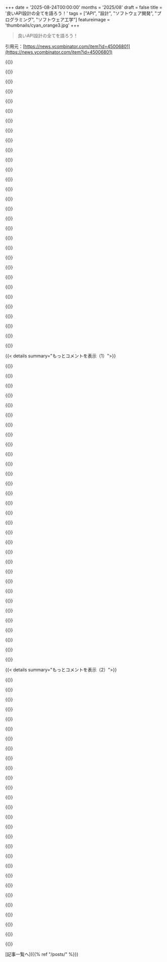 +++
date = '2025-08-24T00:00:00'
months = '2025/08'
draft = false
title = '良いAPI設計の全てを語ろう！'
tags = ["API", "設計", "ソフトウェア開発", "プログラミング", "ソフトウェア工学"]
featureimage = 'thumbnails/cyan_orange3.jpg'
+++

> 良いAPI設計の全てを語ろう！

引用元：[https://news.ycombinator.com/item?id=45006801](https://news.ycombinator.com/item?id=45006801)




{{<matomeQuote body="「ユーザー空間を壊すな」って原則は良いけど、カーネル API は警告なしで壊すって、その裏側も忘れないでね。API を壊すなってより、安定な部分をちゃんと宣言して、そこを壊さないってのが大事なんだよ。" userName="dwattttt" createdAt="2025/08/24 22:53:30" color="#ff5c5c">}}




{{<matomeQuote body="カーネルがユーザー空間を壊さなくても、GNU libc はいつも壊しちゃうから、Linux のユーザー空間は結局壊れるの。新しい libc でビルドしたプログラムは古い libc では動かないし。Windows が再配布可能パッケージでこの問題を数十年前に解決したのは、ちょっと皮肉だよね。" userName="delta_p_delta_x" createdAt="2025/08/24 23:37:33" color="#38d3d3">}}




{{<matomeQuote body="GNU libc の後方互換性は結構良いよ。もし幅広いバージョンで動かしたいなら、頑張って古い libc にリンクするといい。でも GUI ライブラリとかはもっと厄介で、互換性が壊れやすいし、古いバージョンはディストリビューションからなくなるし、全部アプリに同梱してもプロトコルの問題が出たりするんだよね。" userName="rcxdude" createdAt="2025/08/25 02:13:46" color="">}}




{{<matomeQuote body="君は全然違う二つのことを言ってるよ。必要なライブラリバージョン1.9のプログラムが1.0で動かないのは当たり前。glibc は2000年の2.2以降、バイナリ互換性がすごく良いんだ。Linux の「ユーザーランドを壊さない」ほどじゃないけど、かなり近いよ。でも実は Linux も過去にはその約束を破ってる。2.4から2.6への移行とかはひどかったね。古い静的リンクのバイナリは、ファイルシステムの変化で動かなくなることもあるよ。" userName="o11c" createdAt="2025/08/25 04:22:17" color="#ff5733">}}




{{<matomeQuote body="glibc の API/ABI の変更履歴は、このサイトで確認できるよ。2023年以降は更新されてないけど、各バージョンでどのシンボルが削除されたかの傾向はわかるはずさ。<br>URL: https://abi-laboratory.pro/?view=timeline&l=glibc" userName="throwaway2046" createdAt="2025/08/25 07:28:32" color="#785bff">}}




{{<matomeQuote body="ウェブサイトが glibc 2.34 で24個のシンボルが削除されたって言ってるけど、チェンジログ見たら、ほとんどは後方互換性のためにシンボルが残ってるか、デバッグツール関連で、リンクの問題は起こさないみたいだよ。案外、大したことないように思えるな。" userName="ben-schaaf" createdAt="2025/08/25 08:01:39" color="#ff5733">}}




{{<matomeQuote body="僕が知ってる中で一番ひどい削除は `crypt` だね。でもそれも、再リンクできないなら適切な `LD_PRELOAD` を追加するだけで対処できるんだ。" userName="o11c" createdAt="2025/08/25 17:24:42" color="">}}




{{<matomeQuote body="「glibc のバイナリ互換性は2000年の2.2以降、すごく良い」って話だけど、最近、実行可能なスタックを宣言したライブラリのロードを壊しちゃったんだ。たとえ使ってなくてもね。しかも、この後方互換性の問題を直す計画もないみたいだよ。" userName="account42" createdAt="2025/08/26 13:45:32" color="#ff5733">}}




{{<matomeQuote body="その一方で、静的リンクされた実行ファイルは、すごく安定してるんだ。その選択肢があるのは良いことだね。" userName="Retr0id" createdAt="2025/08/25 00:39:15" color="">}}




{{<matomeQuote body="俺の理解だと、`GNU`の`libc.a`をソースコード非公開で静的リンクするのは`LGPL`違反らしい。これって、`Linux`上でプロプライエタリソフトウェアを動かしてる会社の95%くらいがやばいんじゃないかな。<br>`musl libc`はもっと許諾型のライセンスだけど、`GNU libc`より性能が悪いって聞くね。`LLVM libc[1]`に期待したいな。そしたらコンパイラドライバーから`C/C++`標準ライブラリまで、ツールチェイン全部が`Clang/LLVM`になるし、ユーザーコードから`libc`実装まで丸ごと最適化して、デッドコードも消して、バイナリサイズも小さくできたら最高だろ！<br>`[1]: https://libc.llvm.org/`" userName="delta_p_delta_x" createdAt="2025/08/25 00:44:24" color="#45d325">}}




{{<matomeQuote body="俺が知る限り、`LGPL`の下で`glibc`を静的リンクするのは技術的には合法だよ。ただし、アプリのオブジェクトコードのコピーと、ユーザーが別の`glibc`と再リンクする方法の説明を含める必要がある。`.o`ファイルのソースは必要ない。でも、実際にこれをやってる人は見たことないな。" userName="teraflop" createdAt="2025/08/25 01:08:11" color="#ff5c5c">}}




{{<matomeQuote body="静的リンクするなら、やっぱり`Musl`の方が良い選択肢だと思うよ。`GNU libc`はいくつかの重要な機能で動的リンクに依存してるからね。" userName="rcxdude" createdAt="2025/08/25 02:12:10" color="#ff33a1">}}




{{<matomeQuote body="`Windows`の再頒布可能ファイルって、ユーザーとしてはマジでウザいんだよね。昔アプリを使うたびに`Microsoft`の公式ページでダウンロードしろって言われて、正しいボタンを見つけるのが大変だったのを覚えてるよ。ユーザーに負担を押し付けてるみたいで最悪だった。" userName="resonious" createdAt="2025/08/25 02:12:16" color="">}}




{{<matomeQuote body="多くのインストーラーはちゃんとやってくれるから、ユーザーが自分でやる必要はないんだよ。" userName="IcyWindows" createdAt="2025/08/25 04:08:37" color="">}}




{{<matomeQuote body="`GNU LibC`はどのみち静的リンクするのがすごく難しいんだ（`getaddrinfo`とかね）。ほとんどの人は`musl`を使ってるけど、中には`uclibc`を使う人もいるよ。`Musl`は一部で性能的な欠点があるとしても、実際にはかなり良い選択肢だね。" userName="dijit" createdAt="2025/08/25 05:52:41" color="#ff33a1">}}




{{<matomeQuote body="アプリケーションと一緒に、特定の`libc.so`を配布するっていう手もあるよ（実質同じことだけど）。`GNU maximalists`以外で、これでアプリが`(L)GPL`に感染するなんて思ってる奴はいないんじゃないかな。" userName="loeg" createdAt="2025/08/25 01:22:33" color="#ff5c5c">}}




{{<matomeQuote body="`ld.so`も一緒に配布しないとダメだよ。そうしないと`ld`と`libc`の非互換性の問題にぶつかるからね。" userName="Retr0id" createdAt="2025/08/25 07:02:34" color="#785bff">}}




{{<matomeQuote body="…それに`ld.so`は特定の絶対パスにないとダメなんだ。だからアプリと一緒に配布するだけじゃなくて、ちゃんとしたコンテナを使わないといけないよ。" userName="account42" createdAt="2025/08/26 13:52:23" color="#ff5c5c">}}




{{<matomeQuote body="LGPLライブラリをアプリのソースコードなしで配布するのがダメって思ってるやつは、LGPLを全く分かってないんだよ。そういう人に限って、”GNU maximalist”とかいうおかしな言葉を使うんだから。" userName="cxr" createdAt="2025/08/25 13:55:11" color="#45d325">}}




{{<matomeQuote body="あ、前のコメント、俺の言葉選びが悪かったわ。LGPLライブラリをアプリのソースコードなしで配布するのが「禁止」って思ってるやつは、LGPLを全く分かってないって言いたかったんだよ。" userName="cxr" createdAt="2025/08/25 17:04:14" color="#ff33a1">}}




{{<matomeQuote body="Linuxには安定した公開ドライバAPIがないって有名だよね。GoogleのFuschiaもそれが動機だったはず。Linuxはユーザースペースとハードウェアの両方で意見が偏ってる、でも真逆のやり方でさ。" userName="chubot" createdAt="2025/08/24 23:04:59" color="">}}




{{<matomeQuote body="これは単なる意見の押し付けじゃないんだ。カーネルがモジュールをgitツリーに入れない人たちへの梃子なんだよ。彼らは置き去りにされて、常に動くターゲットを追いかけるためにメンテナーにお金を払う羽目になる。解決策はコードを貢献することだよ。" userName="matheusmoreira" createdAt="2025/08/25 17:45:26" color="#ff33a1">}}




{{<matomeQuote body="ソフトウェアエンジニアリングでは「インターフェース、実装ではない」って昔から言われてる（Uncle Bobが教えてた）。これは「ユーザースペースを壊さない」の一般化で、実装に依存せずインターフェースを宣言すること。C++ではインターフェースを型として使う。LinuxはCコードベースだけど、構造体へのポインタを渡してカーネルが自由に使う。これが彼らの”オブジェクト指向プログラミング”だよ。" userName="hackrmn" createdAt="2025/08/26 08:37:35" color="#ff5c5c">}}




{{<matomeQuote body="これを聞くとEvanが言ってたのを思い出すな。2から3への移行パスは提供したんだけど、内部変更が多すぎてたくさんのプラグインが壊れちゃったって話。" userName="brainzap" createdAt="2025/08/25 12:19:41" color="">}}




{{<matomeQuote body="作者はバージョンベースAPIをあまり好きじゃないみたいだけど、俺はアプリの最初から組み込むことを常に推奨するね。未来は予測できないし、いつか自分じゃコントロールできない誰かに破壊的変更を強いられることになるからな。" userName="pixl97" createdAt="2025/08/24 21:54:48" color="#ff5c5c">}}




{{<matomeQuote body="もし将来、破壊的変更を強いられるなら、関数に違う名前を使えばいいんじゃない？" userName="claw-el" createdAt="2025/08/24 22:36:07" color="">}}




{{<matomeQuote body="REST APIなら、バージョンベースAPIを最初から組み込む必要は別にないよ。`application/vnd.foobar`ってクライアントがリクエストしても、後から`application/vnd.foo.bar;version=2`を計画なしで追加できるからね。" userName="JimDabell" createdAt="2025/08/25 05:58:01" color="#ff33a1">}}




{{<matomeQuote body="バージョニングを後から追加することに何の害もないと思うな。例えばAPIが`/api/posts`なら、次のバージョンはシンプルに`/api/v2/posts`にすればいいだけだ。" userName="andix" createdAt="2025/08/24 23:31:27" color="#ff5c5c">}}




{{<matomeQuote body="Discoverability。<br>`/v1/downloadFile`や`/v2/downloadFile`みたいにバージョンを付けた方が、`/v3`がないかチェックするのも楽だよね。<br>`/api/downloadFile`、`/api/downloadFileOver2gb`、`/api/downloadSignedFile`みたいにすると大変だよ。" userName="pixl97" createdAt="2025/08/25 00:55:18" color="#ff33a1">}}




{{<matomeQuote body="これは下流の問題だよ。インテグレーターがv1にバージョン番号を入れるのを強制されてなかったから、v2を使うときの改修コストが、最初からバージョン番号があればかからなかった分だけ高くなるんだ。" userName="choult" createdAt="2025/08/25 00:07:37" color="">}}




{{< details summary="もっとコメントを表示（1）">}}

{{<matomeQuote body="ほとんどのREST APIは、それ（バージョニング）をサポートしてないよ。だから、すでにリクエストタイプが指定されてるAPIなら、バージョニングなんて必要ないんじゃないかな。" userName="lazyasciiart" createdAt="2025/08/25 09:04:45" color="">}}




{{<matomeQuote body="俺も筆者の意見に賛成。v1って付けてもめったに役に立たないよ。<br>APIが成長したら、まず互換性を壊さずに既存エンドポイントを拡張する。<br>後方互換性のない変更が必要になったら、エンドポイント名も再検討して、新しい名前のエンドポイントを作る方が多いんだ（v2とはしない）。<br>API全体を再設計するなら、サービス/API全体を非推奨にして、新しいサービスに置き換える方が多い。<br>だから、`/v2`が付くエンドポイントなんて本当に稀。業界25年だけど、`/v1`と`/v2`があったサービスは一度しか見たことないな。" userName="paulhodge" createdAt="2025/08/25 00:47:04" color="#ff5c5c">}}




{{<matomeQuote body="これだよ、これ！ファイル内で`/v1/`ってgrepすれば、すべてのAPIエンドポイントを確認できるし、見落としがないか確かめるのもずっと簡単になるんだ。" userName="pixl97" createdAt="2025/08/25 00:51:23" color="#ff5c5c">}}




{{<matomeQuote body="サービスで`/v2`が登場するのって、今まで2回しか見たことないな。<br>大抵は`/v1`の全てを破綻宣告して、皆を強制的に`/v2`に移行させるためだね（それが可能ならだけど）。" userName="echelon" createdAt="2025/08/25 02:04:40" color="#785bff">}}




{{<matomeQuote body="OpenAPIジェネレーターみたいなものを使ってて、v2で違うDTOを使いたいなら、あんたの提案したやり方じゃ無理だよ。" userName="946789987649" createdAt="2025/08/25 07:01:12" color="">}}




{{<matomeQuote body="API設計の議論で何を言いたいのかよく分かんないな。<br>APIを設計する人が、何をサポートするかを決めるんだよ。" userName="JimDabell" createdAt="2025/08/25 10:14:35" color="">}}




{{<matomeQuote body="問題はパラメーター（やヘッダー）で、同じAPIスキーマに縛られちゃうことだよね（名前変更とかできない）。<br>でも、バージョンのおかげで、うちの仕事では`/v1/oauthApple`とか`/v1/oauthGoogle`みたいな古いAPIを`/v2/login/oauth/apple`や`/v2/login/oauth/google`にリネームできたんだ。見た目もずっと良くなったよ。" userName="spixy" createdAt="2025/08/25 20:54:59" color="#ff5c5c">}}




{{<matomeQuote body="それって、アプリケーションの最初から（バージョンを）組み込むってことだよね。でも、君はそんなの必要ないって言ってたじゃん。" userName="lazyasciiart" createdAt="2025/08/26 17:41:03" color="">}}




{{<matomeQuote body="筆者は最初から/v1を入れないって言ってるんじゃなくて、/v2を避けるべきってことだよ。だって、/v2が出るとバグ修正も2倍になるし、コードがスパゲッティみたいになるじゃん？それは/v1が未来を見越して設計されてなかったってことだね。" userName="gitremote" createdAt="2025/08/25 01:42:02" color="#785bff">}}




{{<matomeQuote body="OpenAPIを長年使ってるけど、ヘッダーやメディアタイプでバージョン管理しても、Java、Typescript、Goでコード生成は全然問題ないよ。" userName="jamietanna" createdAt="2025/08/26 09:40:02" color="">}}




{{<matomeQuote body="バージョン管理されたAPIってのは、特定のバージョンではやり方が一つしかないようにできるから、もうサポートされてない古いやり方を捨てられるってことだよ。昔のシステムを壊さずに、不要になったものをきれいサッパリできるわけだね。" userName="soulofmischief" createdAt="2025/08/24 22:55:43" color="#785bff">}}




{{<matomeQuote body="OpenAPIなら、複数のメディアタイプを指定できるよ。" userName="JimDabell" createdAt="2025/08/25 08:53:10" color="">}}




{{<matomeQuote body="もしv1を長くメンテしたいなら、v2の上で軽いshimとして作り直せばいいんじゃない？" userName="account42" createdAt="2025/08/26 13:56:09" color="">}}




{{<matomeQuote body="互換性のないAPIに変更するなら、どうせ手直しは必要になるよ。APIを使う側ってのは、普通、複数のバージョンを同時にサポートしたりしないからね。" userName="andix" createdAt="2025/08/25 13:08:03" color="">}}




{{<matomeQuote body="^/api(/(?!v[0-9]).)?$がv1で、^/api/v2(/.)?$がv2ってことだね。これって実際は問題ないんだよ。ただ、思い通りに綺麗じゃないから、ちょっと気持ち悪いってだけじゃないかな。" userName="andix" createdAt="2025/08/25 13:10:00" color="">}}




{{<matomeQuote body="「パラメータやヘッダーだとAPIスキーマを変えられない」って主張、意味不明だな。バージョン作る意味ってスキーマ変えることでしょ？URL構造のこと？<br>ヘッダーを使う利点は同じURLを使えることだよ。REST APIでURLは主キーだから、/v1/foo/1と/v2/foo/1は別のリソースになる。でもapplication/vnd.foo;version=1とversion=2で/foo/1なら同じリソースで相互運用できるんだ。<br>URL構造を変えたいなら、バージョンなしでも変えられるよ。" userName="JimDabell" createdAt="2025/08/26 00:19:15" color="#ff33a1">}}




{{<matomeQuote body="賛成できないな。バージョン管理を最初から導入しちゃうと、使われる可能性が高くなるけど、それって良くないことだと思うよ。" userName="pbreit" createdAt="2025/08/25 02:26:43" color="">}}




{{<matomeQuote body="著者はバージョン管理を推奨してるんだけど、「APIを責任を持って変更する方法」としてだよ。でも、新しいバージョンに切り替えるのは最終手段にすべきだって言ってるんだよね。" userName="grodriguez100" createdAt="2025/08/25 05:26:47" color="">}}




{{<matomeQuote body="著者は「v1」を追加するなって言ってないよ。バージョン管理はAPIを責任を持って変える方法だって言ってるけど、最終手段としてだけやるべきだってさ。<br>だから「v1」を追加して、いざって時にv2に上げられるようにしておくけど、できる限りv2に上げるのを避けるように努力するってことだね。" userName="grodriguez100" createdAt="2025/08/25 05:24:45" color="#ff5c5c">}}




{{<matomeQuote body="実は、「Version: 2」みたいなカスタムHeaderをリクエストやレスポンスで使うこともできるんだよね。" userName="9dev" createdAt="2025/08/25 20:07:45" color="#ff33a1">}}




{{<matomeQuote body="Win32 APIにあるたくさんの「Ex」付き関数が良い例だね！まさにそれだよ！" userName="Bjartr" createdAt="2025/08/24 23:14:51" color="">}}




{{<matomeQuote body="/api/postsFinalFinalV2Copy1-2025(1)ExtraFixed<br>みたいなパスになっちゃうのは避けたいよね。" userName="jahewson" createdAt="2025/08/25 00:13:39" color="">}}




{{<matomeQuote body="＞結局、エンドポイントの名前に「/v2」が入ることはめったにない<br>これって本当に？一番使われてるHTTP API 100個調べてみたらどうなるか興味あるな。Dropbox APIは「v2」使ってるよ（URLでは「/2/」だけどね）。<br>v1からv2への移行ガイドも面白いね: https://www.dropbox.com/developers/reference/migration-guide<br>彼らがStoneっていう仕様言語を開発してるよ: https://github.com/dropbox/stone" userName="ks2048" createdAt="2025/08/25 01:09:22" color="#45d325">}}




{{<matomeQuote body="grepで`/*`を検索して、`/v2`を無視すればいいってこと？" userName="cmcconomy" createdAt="2025/08/25 04:53:46" color="">}}




{{<matomeQuote body="カーソルベースのページネーションには他にも便利な特徴があるよ。ユーザーがページを読み込んだ後で次のボタンを押した時、アイテムが追加されていても、インデックスベースだと前のページで見たアイテムが重複して表示されちゃうけど、カーソルベースなら見たことない新しいアイテムのリストが表示されるんだ。無限スクロールに便利だね。デメリットは、ページNにジャンプするボタンを作るのが難しいことかな。" userName="swagasaurus-rex" createdAt="2025/08/25 00:46:10" color="#ff5733">}}




{{<matomeQuote body="カーソルは不透明にするべきだよ。データベースのサイズがバレないようにね。それに、不透明なカーソルには検索パラメータとか、ウォームキャッシュやルーティングのトポロジーなんかの追加の状態をエンコードすることもできるんだ。" userName="echelon" createdAt="2025/08/25 02:02:59" color="#45d325">}}




{{<matomeQuote body="全く同感！この件に関する最高の記事はこれだよ: https://use-the-index-luke.com/sql/partial-results/fetch-nex..." userName="rockwotj" createdAt="2025/08/25 02:34:50" color="#ff33a1">}}




{{<matomeQuote body="冪等性キーをRedisに保存するのは、全ての障害ケースで冪等性を保証できるとは思えないな。キーの保存と操作ペイロードは、アトミックにコミット（失敗したらロールバック）されるべきだよ。結局、冪等性キーってのは実行される操作（リクエスト）のIDそのものじゃないか？" userName="achernik" createdAt="2025/08/25 01:16:32" color="#ff5733">}}




{{<matomeQuote body="アルゴリズムは、APIから200が返るか、ページがリフレッシュされるか、別のページに変わるたびにキーが変更されるってことだよ。" userName="spixy" createdAt="2025/08/25 21:08:06" color="">}}




{{<matomeQuote body="頼むから冪等性のために別のコンポーネントを追加するのはやめとけ。変な抽象化漏れとか、デリバリー保証を理解してないと壊れるぞ。ユーザーが既存データと一緒に進捗を追えるようなラベルやメタデータを書き込み時にサポートする方がずっと良いね。" userName="rockwotj" createdAt="2025/08/25 02:40:23" color="#ff33a1">}}

{{</details>}}




{{< details summary="もっとコメントを表示（2）">}}

{{<matomeQuote body="APIバージョニング、特にURLに入れるやつは、結局v1で止まっちゃうことが多いね。v2は珍しくて、v3はなぜか多い。クライアント側でURLを更新するのが面倒だからハードコードされがちだし、結局バージョンなんかめったに変わらないから使われないツールだよ。だから安全にスキップしても問題ないし、もし必要になったらv2のURLスペースを追加すれば良い。うちはAPIバージョンをクライアントヘッダーで管理して、古いバージョンは409で弾いてるよ。これならウェブアプリでは全く問題ないね。" userName="jillesvangurp" createdAt="2025/08/25 06:22:22" color="#ff5733">}}




{{<matomeQuote body="Discord API[0]は今、バージョン6がデフォルトだけど、バージョン10ももう使えるみたいだよ。<br>https://discord.com/developers/docs/reference" userName="shrx" createdAt="2025/08/25 06:34:33" color="">}}




{{<matomeQuote body="例外もあるけど、Quickbooksはマイナーバージョン75までいってるらしいね。" userName="TrueSlacker0" createdAt="2025/08/29 12:40:09" color="">}}




{{<matomeQuote body="バージョンなしのエンドポイントをv1のエンドポイントにフォールバックさせれば（例：/auth/loginと/v1/auth/loginを同じにする）、バージョニングもできるし、URLもシンプルにできるぞ。" userName="spixy" createdAt="2025/08/25 21:14:41" color="#ff5c5c">}}




{{<matomeQuote body="ページネーションで、たった640Bとかのちっちゃいデータしか返さないのやめてくれ！AzureのBlobストレージなんて0Bのレスポンスもあったぞ。設計するときは、レコードの大きさを考えて、妥当な数のアイテムを1ページで返すようにしてくれ。あと、「30個のAPIエンドポイントがあるから、新しいバージョンごとに30個増える」って言うけど、変更する部分だけバージョンアップすれば良いんだよ。" userName="deathanatos" createdAt="2025/08/25 07:30:19" color="#45d325">}}




{{<matomeQuote body="ページサイズは、最初に考えてるよりも大きくすべきだね。ページネーションされてるエンドポイントは結局全部データを取得することが多いから、複数のリクエストによるオーバーヘッドは避けたい。ただ、最初にページネーションを実装しないと、後でデータ量が増えたときに破壊的変更になっちゃう。だから、大きいページサイズとページネーションを組み合わせるのが良いバランスだよ。" userName="mulholio" createdAt="2025/08/29 08:03:48" color="#45d325">}}




{{<matomeQuote body="うん、ページネーションは良いオプションだし、デフォルトでも良いと思う。でも、それしか選択肢がないようにしないで、開発者がリクエスト数とペイロードサイズのトレードオフを選べるようにしてほしいね。" userName="atoav" createdAt="2025/08/25 07:37:19" color="#ff5c5c">}}




{{<matomeQuote body="あのさ、ページネーションしか提供しないのって、バックエンドの都合があるの？全部のリソースをX回呼び出して取得するより、バックエンドの作業が少ないとか？" userName="rirze" createdAt="2025/08/25 15:55:05" color="">}}




{{<matomeQuote body="組み込み系の経験から言うと、メモリやレイテンシの制約が厳しいならページングは役に立つけど、ほとんどのAPIはそうじゃないでしょ。もちろん最大サイズは必要だけど、1200行のテキストを100行ずつしか返さず、オフにするオプションもないAPIには困るよね。" userName="atoav" createdAt="2025/08/25 17:14:08" color="#ff5733">}}




{{<matomeQuote body="唯一同意できないのは、内部ユーザーもただのユーザーだってこと。技術的かもしれないけど、彼らも忙しいんだよ。自分のAPIを他の人に公開する前に、時間をかけて自分たちで使ってみるべきだね。一度公開しちゃったら、『ユーザー空間を壊さない』っていう契約を尊重しなきゃいけないんだから。" userName="runroader" createdAt="2025/08/24 22:41:23" color="#ff5733">}}




{{<matomeQuote body="バージョン管理はまだこの問題を解決するのに役立つと思うよ。内部ユーザーに対しては、負担をかけないように色々できることがたくさんある。一番役立つのは、仕様について協力し合って、作業中のコピーを関係者に利用可能にすることだね。" userName="devmor" createdAt="2025/08/24 22:47:29" color="">}}




{{<matomeQuote body="内部ユーザーには、連絡して移行を促す手段があるから、APIのバージョンを廃止できるんだ。だからAPIバージョン管理は魅力的な解決策になるよ。僕もAPIバージョン管理に参加したし、それを便利だから使ってる組織も見てきたね。" userName="Supermancho" createdAt="2025/08/25 01:57:01" color="#38d3d3">}}




{{<matomeQuote body="大きな違いは、内部ユーザーには『アップデートしろ、さもないと』って言えることだよ。タダじゃないし、ちゃんとしたビジネス上の理由が必要だけど、内部組織があるから短期間でそれができるんだ。エンドユーザーや顧客には同じようにはできないよね、だって彼らは組織の一部じゃないんだから。" userName="scott_w" createdAt="2025/08/25 18:04:26" color="">}}




{{<matomeQuote body="APIバージョン管理については少し違う意見もあるけど、議論はわかるな。べき等性については絶対に必須じゃないって意見には異論があるね。それは選択肢じゃなくて必須だよ。各リクエストにべき等性トークンを必須にする必要はないけど、指定できるオプションは必要だ。Stripe APIのクライアントが良い例で、自動でべき等性トークンを生成してくれるんだ。<br>このリストに足りないけど、いくつか大事だったこと：<br>1. Deadlines。リクエストが無意味になる期限を指定できるべき。APIの実装はその期限を使って保留中の操作をキャンセルできる。<br>2. 関連するけど、Backpressureと依存サービス。APIは自身の依存サービスを無駄なリトライで過負荷にしないように設計されるべき。いくつかのリトライは有用だけど、一般的にAPIはエラー状態を呼び出し元に素早く伝えるべきだね。<br>3. Static stability。APIの背後にあるシステムはStatic stabilityするように設計されるべき。そうすれば、変更操作が失敗しても何らかの機能は維持される。" userName="cyberax" createdAt="2025/08/24 22:48:49" color="#38d3d3">}}




{{<matomeQuote body="確かにね。DELETE comments/32を3回連続で送った場合、3つのコメントが削除されるわけじゃない。最初の成功したリクエストでID 32のコメントが削除されて、残りのリクエストはもう削除されてて見つからないから404を返すって言うけど、そうとは限らないんだ。<br>多くの実装では、要素がそこに存在したかどうかに関わらず、DELETEが成功（つまり要素がなくなった）した場合、HTTP 204を返すんだよ。個人的には、404よりずっと理にかなってると思うけどな。" userName="weinzierl" createdAt="2025/08/25 09:14:10" color="#ff5733">}}




{{<matomeQuote body="本当にそう。べき等性をアクションだけじゃなくて、可能な限りレスポンスにも広げるべきだね。" userName="gbrits" createdAt="2025/08/25 21:59:05" color="">}}




{{<matomeQuote body="でも、なんで？それだとクライアントが得られる情報が厳密に減るだけじゃん。クライアントはDELETEに対する404をすでに処理できる能力を持ってるんだし。" userName="account42" createdAt="2025/08/26 14:03:14" color="#785bff">}}




{{<matomeQuote body="「API」って聞くとみんなWeb APIを想像するけど、もともとは1940年代からある「Application Programming Interface」のことなんだよ。Web以前のAPIがどんな目的でどう使われてたか、今のWeb APIにどう関連するのか考えてみようぜ。昔のAPIは80年以上も前から存在してて、Web以前のAPIに関する本や論文は、この記事を読んでるみんなよりもずっと古いんだぜ。<br>あの頃のプログラマーはどうやって問題を解決してたんだろうね？" userName="0xbadcafebee" createdAt="2025/08/25 00:47:42" color="#ff5c5c">}}




{{<matomeQuote body="過去の話みたいに言ってるけど、WebじゃないAPIだって今でも山ほどあるよ。Every software library has an APIって感じ。Web系の奴らが「API」って言葉を「Web API」の略語みたいに使いまくってるの、マジでイラつくんだよね。" userName="spacechild1" createdAt="2025/08/25 11:40:05" color="">}}




{{<matomeQuote body="「Web系の奴らが『API』って言葉を『Web API』の略語みたいに使いまくってる」って言われても、俺はそうは思わないな。「API」って曖昧すぎて、一つのタイプのAPIだけを指すには不十分だよ。Webが登場する前も、Web APIも、修飾語がないと不完全。誰も用語を乗っ取ったわけじゃないし、君のその言い方も不完全だよ。" userName="stronglikedan" createdAt="2025/08/25 17:01:06" color="">}}




{{<matomeQuote body="Web開発者は絶対に「API」を「Web API」の同義語として使ってるよね。だって、この記事のタイトルだって「良いAPI設計の全て」なのに、内容はWeb APIのことばっかりじゃん。普通ならAPI全般の話だと思うじゃん？" userName="spacechild1" createdAt="2025/08/25 20:08:11" color="#45d325">}}




{{<matomeQuote body="あなたはまるで昔の話みたいに言ってるけどさ、俺は20歳で、「API」って言われたらAPI/ABIのことしか考えないよ。プロトコルエンドポイントはAPIじゃないと思うな。" userName="1718627440" createdAt="2025/08/25 18:19:59" color="">}}




{{<matomeQuote body="「1940年代から」ってマジ？！それはめちゃくちゃ早いじゃん。当時なんてサブルーチンライブラリすらほとんどなかったでしょ。その頃の「Application Programming Interface」の例が見てみたいな。<br>俺はMicrosoftが1990年代にWindowsで使い始めるまで、この言葉を聞いた記憶がないんだよね。それまではライブラリ関数とかスーパーバイザコールみたいな言い方だったな。まあ、あの頃は経験が少なかったから、もっと専門的なプログラマー用語は知らなかっただけかもしれないけどさ。" userName="fanf2" createdAt="2025/08/25 16:04:35" color="#ff5733">}}




{{<matomeQuote body="彼らはべき等性キーをRedisに保存することを提案してるけど、可能なら書き込みを行うシステムに、書き込み処理と単一トランザクションで一緒に保存すべきだと思うな。" userName="barapa" createdAt="2025/08/25 02:34:10" color="#785bff">}}




{{<matomeQuote body="「ユーザー空間を絶対に壊すな」っていう忠告はめちゃくちゃ重要なのに、よく見落とされがちだよね…Spotify、Reddit、Twitterとか、まさにそれじゃん。" userName="frabonacci" createdAt="2025/08/24 22:33:28" color="#ff5c5c">}}




{{<matomeQuote body="技術的にダメなプロダクトだと、エレガントなAPIを作るのはほぼ無理ゲーだよね。API設計ってプロダクトの”基本的なリソース”（例えばJiraならissue、project、userとか）を反映するものだから、リソースが変だとAPIも変になるんだよな。不必要な抽象化されたリソースって、人間が直感的に理解しにくいし、特に初めて触る人には大変。それに、インシデント発生時のトラブルシューティングもマジでやりにくいんだよ。" userName="claw-el" createdAt="2025/08/24 22:29:56" color="#45d325">}}




{{<matomeQuote body="これ最高！一つ付け加えるなら、APIの品質は、APIドキュメントの入手がどれだけ難しいかに反比例するってこと。契約しないとAPIドキュメントがもらえないなら、そのAPIは絶望的に悪いと決めつけていいよ。" userName="JimDabell" createdAt="2025/08/25 05:13:15" color="#785bff">}}

{{</details>}}



[記事一覧へ]({{% ref "/posts/" %}})
